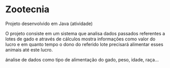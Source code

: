 # Zootecnia
Projeto desenvolvido em Java (atividade)

O projeto consiste em um sistema que analisa dados passados referentes a lotes de gado e através de cálculos mostra informações como valor
do lucro e em quanto tempo o dono do referido lote precisará alimentar esses animais até este lucro.

ánalise de dados como tipo de alimentação do gado, peso, idade, raça...
